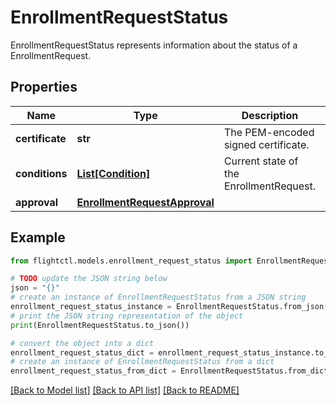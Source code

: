 # EnrollmentRequestStatus

EnrollmentRequestStatus represents information about the status of a EnrollmentRequest.

## Properties

Name | Type | Description | Notes
------------ | ------------- | ------------- | -------------
**certificate** | **str** | The PEM-encoded signed certificate. | [optional] 
**conditions** | [**List[Condition]**](Condition.md) | Current state of the EnrollmentRequest. | 
**approval** | [**EnrollmentRequestApproval**](EnrollmentRequestApproval.md) |  | [optional] 

## Example

```python
from flightctl.models.enrollment_request_status import EnrollmentRequestStatus

# TODO update the JSON string below
json = "{}"
# create an instance of EnrollmentRequestStatus from a JSON string
enrollment_request_status_instance = EnrollmentRequestStatus.from_json(json)
# print the JSON string representation of the object
print(EnrollmentRequestStatus.to_json())

# convert the object into a dict
enrollment_request_status_dict = enrollment_request_status_instance.to_dict()
# create an instance of EnrollmentRequestStatus from a dict
enrollment_request_status_from_dict = EnrollmentRequestStatus.from_dict(enrollment_request_status_dict)
```
[[Back to Model list]](../README.md#documentation-for-models) [[Back to API list]](../README.md#documentation-for-api-endpoints) [[Back to README]](../README.md)



